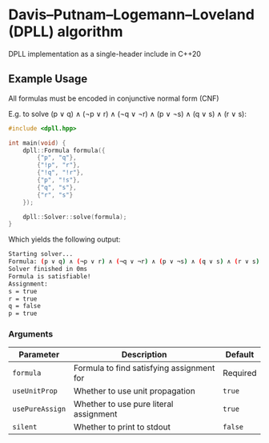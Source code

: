 # Davis–Putnam–Logemann–Loveland (DPLL) algorithm
DPLL implementation as a single-header include in C++20

## Example Usage
All formulas must be encoded in conjunctive normal form (CNF)

E.g. to solve (p ∨ q) ∧ (¬p ∨ r) ∧ (¬q ∨ ¬r) ∧ (p ∨ ¬s) ∧ (q ∨ s) ∧ (r ∨ s):
```cpp
#include <dpll.hpp>

int main(void) {
    dpll::Formula formula({
        {"p", "q"},     
        {"!p", "r"},    
        {"!q", "!r"},    
        {"p", "!s"},       
        {"q", "s"},       
        {"r", "s"}         
    });

    dpll::Solver::solve(formula);
}
```

Which yields the following output:
```bash
Starting solver...
Formula: (p ∨ q) ∧ (¬p ∨ r) ∧ (¬q ∨ ¬r) ∧ (p ∨ ¬s) ∧ (q ∨ s) ∧ (r ∨ s)
Solver finished in 0ms
Formula is satisfiable!
Assignment:
s = true
r = true
q = false
p = true
```

### Arguments
| Parameter | Description | Default |
|-----------|-------------|---------|
| `formula` | Formula to find satisfying assignment for | Required |
| `useUnitProp` | Whether to use unit propagation | `true` |
| `usePureAssign` | Whether to use pure literal assignment | `true` |
| `silent` | Whether to print to stdout | `false` |
